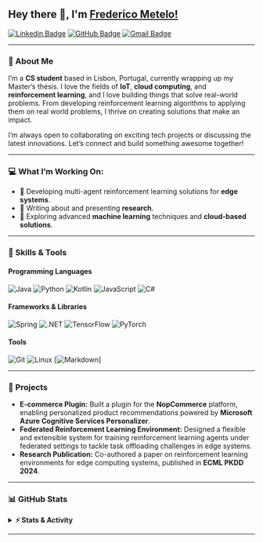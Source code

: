 ## Hey there 👋, I'm [Frederico Metelo!](https://github.com/FredericoMetelo)

[![Linkedin Badge](https://img.shields.io/badge/-LinkedIn-0e76a8?style=flat-square&logo=Linkedin&logoColor=white)](https://linkedin.com/in/frederico-metelo-089992209)
[![GitHub Badge](https://img.shields.io/badge/-GitHub-181717?style=flat-square&logo=github&logoColor=white)](https://github.com/FredericoMetelo)
[![Gmail Badge](https://img.shields.io/badge/-Gmail-D14836?style=flat-square&logo=Gmail&logoColor=white)](mailto:fc.metelo@campus.fct.unl.pt)

---

### 🚀 About Me

I’m a **CS student** based in Lisbon, Portugal, currently wrapping up my Master’s thesis. I love the fields of **IoT**, **cloud computing**, and **reinforcement learning**, and I love building things that solve real-world problems. From developing reinforcement learning algorithms to applying them on real world problems, I thrive on creating solutions that make an impact.  

I’m always open to collaborating on exciting tech projects or discussing the latest innovations. Let’s connect and build something awesome together!  

---

### 💻 What I’m Working On:
- 🧠 Developing multi-agent reinforcement learning solutions for **edge systems**.
- 📜 Writing about and presenting **research**.
- 🚀 Exploring advanced **machine learning** techniques and **cloud-based solutions**.

---

### 🌟 Skills & Tools

#### **Programming Languages**
![Java](https://img.shields.io/badge/Java-%23ED8B00.svg?logo=openjdk&logoColor=white)
![Python](https://img.shields.io/badge/-Python-3776AB?style=flat-square&logo=python&logoColor=white)
![Kotlin](https://img.shields.io/badge/-Kotlin-0095D5?style=flat-square&logo=kotlin&logoColor=white)
![JavaScript](https://img.shields.io/badge/-JavaScript-F7DF1E?style=flat-square&logo=javascript&logoColor=black)
![C#](https://custom-icon-badges.demolab.com/badge/C%23-%23239120.svg?logo=cshrp&logoColor=white)

#### **Frameworks & Libraries**
![Spring](https://img.shields.io/badge/-Spring-6DB33F?style=flat-square&logo=spring&logoColor=white)
![.NET](https://img.shields.io/badge/-.NET-512BD4?style=flat-square&logo=dotnet&logoColor=white)
![TensorFlow](https://img.shields.io/badge/-TensorFlow-FF6F00?style=flat-square&logo=tensorflow&logoColor=white)
![PyTorch](https://img.shields.io/badge/-PyTorch-EE4C2C?style=flat-square&logo=pytorch&logoColor=white)

#### **Tools**
![Git](https://img.shields.io/badge/-Git-F05032?style=flat-square&logo=git&logoColor=white)
![Linux](https://img.shields.io/badge/-Linux-FCC624?style=flat-square&logo=linux&logoColor=black)
[![Markdown](https://img.shields.io/badge/Markdown-%23000000.svg?logo=markdown&logoColor=white)]


---

### 🎯 Projects
- **E-commerce Plugin:** Built a plugin for the **NopCommerce** platform, enabling personalized product recommendations powered by **Microsoft Azure Cognitive Services Personalizer**.
- **Federated Reinforcement Learning Environment:** Designed a flexible and extensible system for training reinforcement learning agents under federated settings to tackle task offloading challenges in edge systems.
- **Research Publication:** Co-authored a paper on reinforcement learning environments for edge computing systems, published in **ECML PKDD 2024**.

---

### 📊 GitHub Stats

<details>
  <summary><b>⚡ Stats & Activity</b></summary>
  <img height="180em" src="https://github-readme-stats.vercel.app/api?username=FredericoMetelo&show_icons=true&hide_border=true&count_private=true&include_all_commits=true" />
  <img height="180em" src="https://github-readme-stats.vercel.app/api/top-langs/?username=FredericoMetelo&layout=compact&langs_count=8" />
</details>

---


